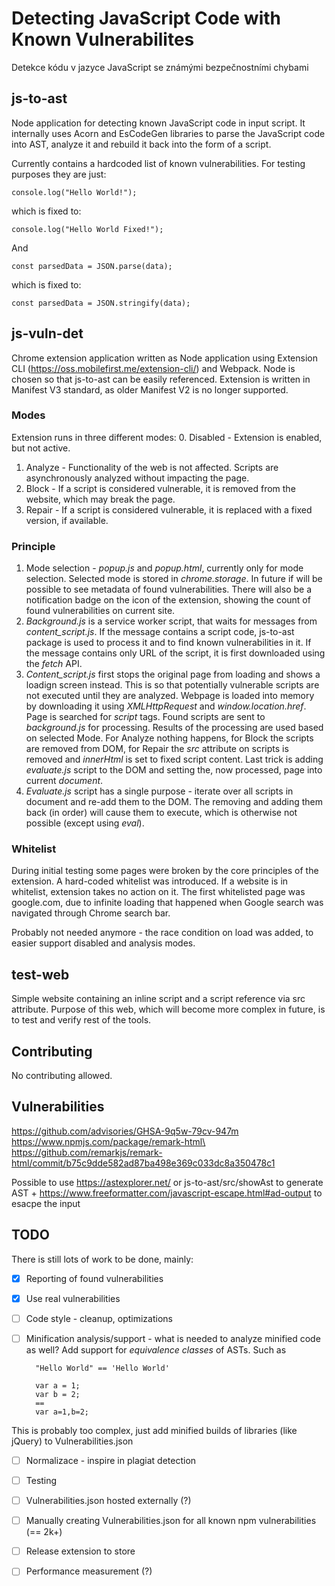 # Detecting JavaScript Code with Known Vulnerabilites
Detekce kódu v jazyce JavaScript se známými bezpečnostními chybami

## js-to-ast
Node application for detecting known JavaScript code in input script. It internally uses Acorn and EsCodeGen libraries to parse the JavaScript code into AST, analyze it and rebuild it back into the form of a script.

Currently contains a hardcoded list of known vulnerabilities. For testing purposes they are just:

    console.log("Hello World!");

which is fixed to:

    console.log("Hello World Fixed!");

And

    const parsedData = JSON.parse(data);

which is fixed to:

    const parsedData = JSON.stringify(data);

## js-vuln-det
Chrome extension application written as Node application using Extension CLI (https://oss.mobilefirst.me/extension-cli/) and Webpack. Node is chosen so that js-to-ast can be easily referenced. Extension is written in Manifest V3 standard, as older Manifest V2 is no longer supported.

### Modes
Extension runs in three different modes:
0. Disabled - Extension is enabled, but not active.
1. Analyze - Functionality of the web is not affected. Scripts are asynchronously analyzed without impacting the page.
2. Block - If a script is considered vulnerable, it is removed from the website, which may break the page.
3. Repair - If a script is considered vulnerable, it is replaced with a fixed version, if available.

### Principle
1. Mode selection - *popup.js* and *popup.html*, currently only for mode selection. Selected mode is stored in *chrome.storage*. In future if will be possible to see metadata of found vulnerabilities. There will also be a notification badge on the icon of the extension, showing the count of found vulnerabilities on current site.
2. *Background.js* is a service worker script, that waits for messages from *content_script.js*. If the message contains a script code, js-to-ast package is used to process it and to find known vulnerabilities in it. If the message contains only URL of the script, it is first downloaded using the *fetch* API.
3. *Content_script.js* first stops the original page from loading and shows a loadign screen instead. This is so that potentially vulnerable scripts are not executed until they are analyzed. Webpage is loaded into memory by downloading it using *XMLHttpRequest* and *window.location.href*. Page is searched for *script* tags. Found scripts are sent to *background.js* for processing. Results of the processing are used based on selected Mode. For Analyze nothing happens, for Block the scripts are removed from DOM, for Repair the *src* attribute on scripts is removed and *innerHtml* is set to fixed script content. Last trick is adding *evaluate.js* script to the DOM and setting the, now processed, page into current *document*.
4. *Evaluate.js* script has a single purpose - iterate over all scripts in document and re-add them to the DOM. The removing and adding them back (in order) will cause them to execute, which is otherwise not possible (except using *eval*).


### Whitelist
During initial testing some pages were broken by the core principles of the extension. A hard-coded whitelist was introduced. If a website is in whitelist, extension takes no action on it. The first whitelisted page was google.com, due to infinite loading that happened when Google search was navigated through Chrome search bar.

Probably not needed anymore - the race condition on load was added, to easier support disabled and analysis modes.

## test-web
Simple website containing an inline script and a script reference via src attribute. Purpose of this web, which will become more complex in future, is to test and verify rest of the tools.

## Contributing
No contributing allowed.

## Vulnerabilities
https://github.com/advisories/GHSA-9q5w-79cv-947m \
https://www.npmjs.com/package/remark-html\
https://github.com/remarkjs/remark-html/commit/b75c9dde582ad87ba498e369c033dc8a350478c1

Possible to use https://astexplorer.net/ or js-to-ast/src/showAst to generate AST + https://www.freeformatter.com/javascript-escape.html#ad-output to esacpe the input
## TODO
There is still lots of work to be done, mainly:
- [x] Reporting of found vulnerabilities
- [x] Use real vulnerabilities
- [ ] Code style - cleanup, optimizations
- [ ] Minification analysis/support - what is needed to analyze minified code as well? Add support for *equivalence classes* of ASTs. Such as 
    
        "Hello World" == 'Hello World' 

        var a = 1;
        var b = 2;
        ==
        var a=1,b=2;
This is probably too complex, just add minified builds of libraries (like jQuery) to Vulnerabilities.json
- [ ] Normalizace - inspire in plagiat detection
- [ ] Testing

- [ ] Vulnerabilities.json hosted externally (?)
- [ ] Manually creating Vulnerabilities.json for all known npm vulnerabilities (== 2k+)
- [ ] Release extension to store
- [ ] Performance measurement (?)

